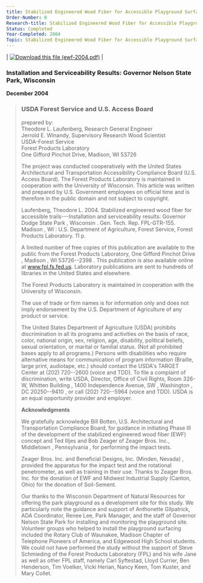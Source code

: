 ```yaml
---
title: Stabilized Engineered Wood Fiber for Accessible Playground Surfaces
Order-Number: 0
Research-title: Stabilized Engineered Wood Fiber for Accessible Playground Surfaces
Status: Completed
Year-Completed: 2004
Topic: Stabilized Engineered Wood Fiber for Accessible Playground Surfaces
---
```


| [![Download this file (ewf-2004.pdf)](https://www.access-board.gov/media/com_attachments/images/file_icons/pdf.gif)](https://www.access-board.gov/attachments/article/1238/ewf-2004.pdf "Download this file (ewf-2004.pdf)") |

### Installation and Serviceability Results: Governor Nelson State Park, Wisconsin

**December 2004**

> ### USDA Forest Service and U.S. Access Board
>
> prepared by:\
> Theodore L. Laufenberg, Research General Engineer\
> Jerrold E. Winandy, Supervisory Research Wood Scientist\
> USDA-Forest Service\
> Forest Products Laboratory\
> One Gifford Pinchot Drive, Madison, WI 53726
>
> The project was conducted cooperatively with the United States Architectural and Transportation Accessibility Compliance Board (U.S. Access Board). The Forest Products Laboratory is maintained in cooperation with the University of Wisconsin. This article was written and prepared by U.S. Government employees on official time and is therefore in the public domain and not subject to copyright.
>
> Laufenberg, Theodore L. 2004. Stabilized engineered wood fiber for accessible trails---Installation and serviceability results: Governor Dodge State Park , Wisconsin . Gen. Tech. Rep. FPL-GTR-155. Madison , WI : U.S. Department of Agriculture, Forest Service, Forest Products Laboratory. 11 p.
>
> A limited number of free copies of this publication are available to the public from the Forest Products Laboratory, One Gifford Pinchot Drive , Madison , WI 53726--2398 . This publication is also available online at www.fpl.fs.fed.us. Laboratory publications are sent to hundreds of libraries in the United States and elsewhere.
>
> The Forest Products Laboratory is maintained in cooperation with the University of Wisconsin.
>
> The use of trade or firm names is for information only and does not imply endorsement by the U.S. Department of Agriculture of any product or service.
>
> The United States Department of Agriculture (USDA) prohibits discrimination in all its programs and activities on the basis of race, color, national origin, sex, religion, age, disability, political beliefs, sexual orientation, or marital or familial status. (Not all prohibited bases apply to all programs.) Persons with disabilities who require alternative means for communication of program information (Braille, large print, audiotape, etc.) should contact the USDA's TARGET Center at (202) 720--2600 (voice and TDD). To file a complaint of discrimination, write USDA, Director, Office of Civil Rights, Room 326-W, Whitten Building , 1400 Independence Avenue, SW , Washington , DC 20250--9410 , or call (202) 720--5964 (voice and TDD). USDA is an equal opportunity provider and employer.
>
> **Acknowledgments**
>
> We gratefully acknowledge Bill Botten, U.S. Architectural and Transportation Compliance Board, for guidance in initiating Phase III of the development of the stabilized engineered wood fiber (EWF) concept and Ted Illjes and Bob Zeager of Zeager Bros. Inc., Middletown , Pennsylvania , for performing the impact tests.
>
> Zeager Bros. Inc. and Beneficial Designs, Inc. (Minden, Nevada) , provided the apparatus for the impact test and the rotational penetrometer, as well as training in their use. Thanks to Zeager Bros. Inc. for the donation of EWF and Midwest Industrial Supply (Canton, Ohio) for the donation of Soil-Sement.
>
> Our thanks to the Wisconsin Department of Natural Resources for offering the park playground as a development site for this study. We particularly note the guidance and support of Anthonette Gilpatrick, ADA Coordinator, Renee Lee, Park Manager, and the staff of Governor Nelson State Park for installing and monitoring the playground site. Volunteer groups who helped to install the playground surfacing included the Rotary Club of Waunakee, Madison Chapter of Telephone Pioneers of America, and Edgewood High School students. We could not have performed the study without the support of Steve Schmieding of the Forest Products Laboratory (FPL) and his wife Jane as well as other FPL staff, namely Carl Syftestad, Lloyd Currier, Ben Henderson, Tim Voelker, Vicki Herian, Nancy Keen, Tom Kuster, and Mary Collet.

